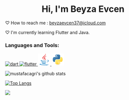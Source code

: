 <h1 align="center">Hi, I'm Beyza Evcen </h1>

 ♡ How to reach me : beyzaevcen37@icloud.com

 ♡ I'm currently learning Flutter and Java.



<h3 align="left">Languages and Tools:</h3>
<p align="left"> <a href="https://dart.dev" target="_blank" rel="noreferrer"> <img src="https://www.vectorlogo.zone/logos/dartlang/dartlang-icon.svg" alt="dart" width="40" height="40"/> </a> <a href="https://flutter.dev" target="_blank" rel="noreferrer"> <img src="https://www.vectorlogo.zone/logos/flutterio/flutterio-icon.svg" alt="flutter" width="40" height="40"/> </a> <a href="https://www.java.com" target="_blank" rel="noreferrer"> <img src="https://raw.githubusercontent.com/devicons/devicon/master/icons/java/java-original.svg" alt="java" width="40" height="40"/> </a> <a href="https://www.python.org" target="_blank" rel="noreferrer"> <img src="https://raw.githubusercontent.com/devicons/devicon/master/icons/python/python-original.svg" alt="python" width="40" height="40"/> </a> </p>

![mustafacagri's github stats](https://github-readme-stats.vercel.app/api?username=beyzaevcen&show_icons=true&theme=synthwave&?count_private=true)

[![Top Langs](https://github-readme-stats.vercel.app/api/top-langs/?username=beyzaevcen&layout=compact&theme=synthwave)](https://github.com/anuraghazra/github-readme-stats)


<img width=300 src="https://wakatime.com/share/@b1d98643-e46c-4d2d-ba50-4e7509b2f7d2/114db571-958b-47a7-97ac-c86a48b1f3af.svg">
